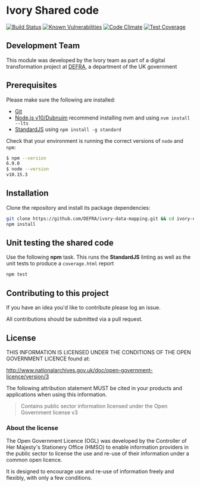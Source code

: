 # Ivory Shared code

[![Build Status](https://travis-ci.com/DEFRA/ivory-data-mapping.svg?branch=master)](https://travis-ci.com/DEFRA/ivory-data-mapping)
[![Known Vulnerabilities](https://snyk.io/test/github/defra/ivory-data-mapping/badge.svg)](https://snyk.io/test/github/defra/ivory-data-mapping)
[![Code Climate](https://codeclimate.com/github/DEFRA/ivory-data-mapping/badges/gpa.svg)](https://codeclimate.com/github/DEFRA/ivory-data-mapping)
[![Test Coverage](https://codeclimate.com/github/DEFRA/ivory-data-mapping/badges/coverage.svg)](https://codeclimate.com/github/DEFRA/ivory-data-mapping/coverage)

## Development Team

This module was developed by the Ivory team as part of a digital transformation project at [DEFRA](https://www.gov.uk/government/organisations/department-for-environment-food-rural-affairs), a department of the UK government

## Prerequisites

Please make sure the following are installed:

- [Git](https://git-scm.com/book/en/v2/Getting-Started-Installing-Git)
- [Node.js v10/Dubnuim](https://nodejs.org/en/) recommend
  installing nvm and using `nvm install --lts`
- [StandardJS](https://standardjs.com/) using `npm install -g standard`

Check that your environment is running the correct versions of `node` and `npm`:
```bash
$ npm --version
6.9.0
$ node --version
v10.15.3
```

## Installation

Clone the repository and install its package
dependencies:

```bash
git clone https://github.com/DEFRA/ivory-data-mapping.git && cd ivory-data-mapping
npm install
```

## Unit testing the shared code

Use the following **npm** task. This runs the **StandardJS**
linting as well as the unit tests to produce a `coverage.html`
report

```bash
npm test
```

## Contributing to this project

If you have an idea you'd like to contribute please log an issue.

All contributions should be submitted via a pull request.

## License

THIS INFORMATION IS LICENSED UNDER THE CONDITIONS OF THE OPEN
GOVERNMENT LICENCE found at:

<http://www.nationalarchives.gov.uk/doc/open-government-licence/version/3>

The following attribution statement MUST be cited in your products
and applications when using this information.

>Contains public sector information licensed under the Open
>Government license v3

### About the license

The Open Government Licence (OGL) was developed by the Controller
of Her Majesty's Stationery Office (HMSO) to enable information
providers in the public sector to license the use and re-use of
their information under a common open licence.

It is designed to encourage use and re-use of information freely
and flexibly, with only a few conditions.

